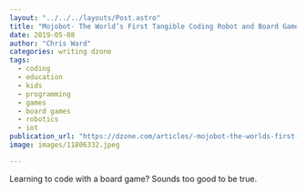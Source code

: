 ```yaml
---
layout: "../../../layouts/Post.astro"
title: "Mojobot- The World’s First Tangible Coding Robot and Board Game"
date: 2019-05-08
author: "Chris Ward"
categories: writing dzone
tags: 
  - coding
  - education
  - kids
  - programming
  - games
  - board games
  - robotics
  - iot
publication_url: "https://dzone.com/articles/-mojobot-the-worlds-first-tangible-coding-robot-an"
image: images/11806332.jpeg

---
```

Learning to code with a board game? Sounds too good to be true.

